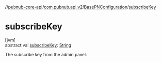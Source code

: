 //[pubnub-core-api](../../../index.md)/[com.pubnub.api.v2](../index.md)/[BasePNConfiguration](index.md)/[subscribeKey](subscribe-key.md)

# subscribeKey

[jvm]\
abstract val [subscribeKey](subscribe-key.md): [String](https://kotlinlang.org/api/latest/jvm/stdlib/kotlin/-string/index.html)

The subscribe key from the admin panel.
